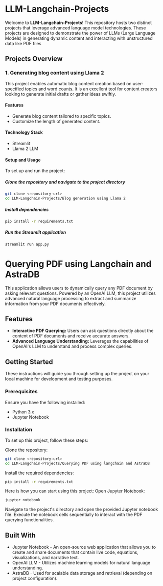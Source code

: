 # LLM-Langchain-Projects

Welcome to **LLM-Langchain-Projects**! This repository hosts two distinct projects that leverage advanced language model technologies. These projects are designed to demonstrate the power of LLMs (Large Language Models) in generating dynamic content and interacting with unstructured data like PDF files.

## Projects Overview

### 1. Generating blog content using Llama 2

This project enables automatic blog content creation based on user-specified topics and word counts. It is an excellent tool for content creators looking to generate initial drafts or gather ideas swiftly.

#### Features
- Generate blog content tailored to specific topics.
- Customize the length of generated content.

#### Technology Stack
- Streamlit
- Llama 2 LLM

#### Setup and Usage
To set up and run the project:

##### Clone the repository and navigate to the project directory
```bash
git clone <repository-url>
cd LLM-Langchain-Projects/Blog generation using Llama 2
```
##### Install dependencies
```bash
pip install -r requirements.txt
```
##### Run the Streamlit application
```bash
streamlit run app.py
```
# Querying PDF using Langchain and AstraDB

This application allows users to dynamically query any PDF document by asking relevant questions. Powered by an OpenAI LLM, this project utilizes advanced natural language processing to extract and summarize information from your PDF documents effectively.

## Features

- **Interactive PDF Querying:** Users can ask questions directly about the content of PDF documents and receive accurate answers.
- **Advanced Language Understanding:** Leverages the capabilities of OpenAI's LLM to understand and process complex queries.

## Getting Started

These instructions will guide you through setting up the project on your local machine for development and testing purposes.

### Prerequisites

Ensure you have the following installed:
- Python 3.x
- Jupyter Notebook

### Installation

To set up this project, follow these steps:

Clone the repository:
   ```bash
   git clone <repository-url>
   cd LLM-Langchain-Projects/Querying PDF using langchain and AstraDB
   ```
Install the required dependencies:
   ```bash
   pip install -r requirements.txt
   ```
Here is how you can start using this project:
Open Jupyter Notebook:
   ```bash
   jupyter notebook
   ```
Navigate to the project's directory and open the provided Jupyter notebook file.
Execute the notebook cells sequentially to interact with the PDF querying functionalities.

## Built With
- Jupyter Notebook - An open-source web application that allows you to create and share documents that contain live code, equations, visualizations, and narrative text.
- OpenAI LLM - Utilizes machine learning models for natural language understanding.
- AstraDB - Used for scalable data storage and retrieval (depending on project configuration).
